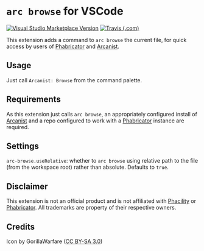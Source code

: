 # `arc browse` for VSCode

[![Visual Studio Marketplace Version](https://img.shields.io/visual-studio-marketplace/v/mezzode.arc-browse.svg?style=flat-square)](https://marketplace.visualstudio.com/items?itemName=mezzode.arc-browse)
[![Travis (.com)](https://img.shields.io/travis/com/mezzode/arc-branch.svg?style=flat-square)](https://travis-ci.com/mezzode/arc-browse)

This extension adds a command to `arc browse` the current file, for quick access by users of [Phabricator](https://www.phacility.com/phabricator/) and [Arcanist](https://www.phacility.com/phabricator/arcanist/).

## Usage

Just call `Arcanist: Browse` from the command palette.

## Requirements

As this extension just calls `arc browse`, an appropriately configured install of [Arcanist](https://www.phacility.com/phabricator/arcanist/) and a repo configured to work with a [Phabricator](https://www.phacility.com/phabricator/) instance are required.

## Settings

`arc-browse.useRelative`: whether to `arc browse` using relative path to the file (from the workspace root) rather than absolute. Defaults to `true`.

## Disclaimer

This extension is not an official product and is not affiliated with [Phacility](https://phacility.com/) or [Phabricator](https://phacility.com/phabricator/).
All trademarks are property of their respective owners.

## Credits

Icon by GorillaWarfare ([CC BY-SA 3.0](https://creativecommons.org/licenses/by-sa/3.0))
